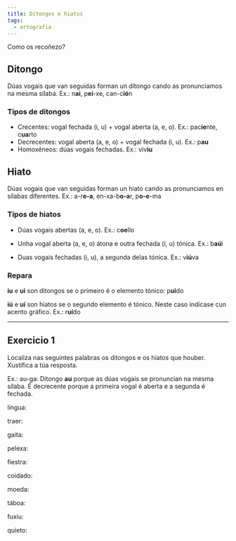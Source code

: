 ```yaml
---
title: Ditongos e hiatos
tags:
  - ortografia
---
```


Como os recoñezo?

## Ditongo

Dúas vogais que van seguidas forman un ditongo cando as pronunciamos na mesma
sílaba. Ex.: n**ai**, p**ei**-xe, can-c**ió**n

### Tipos de ditongos

- Crecentes: vogal fechada (i, u) + vogal aberta (a, e, o). Ex.: pac**ie**nte,
  c**ua**rto
- Decrecentes: vogal aberta (a, e, o) + vogal fechada (i, u). Ex.: p**au**
- Homoxéneos: dúas vogais fechadas. Ex.: viv**iu**

## Hiato

Dúas vogais que van seguidas forman un hiato cando as pronunciamos en sílabas
diferentes. Ex.: a-r**e-a**, en-xa-b**o-a**r, p**o-e**-ma

### Tipos de hiatos

- Dúas vogais abertas (a, e, o). Ex.: c**oe**llo

- Unha vogal aberta (a, e, o) átona e outra fechada (i, u) tónica. Ex.: b**aú**l

- Duas vogais fechadas (i, u), a segunda delas tónica. Ex.: v**iú**va

### Repara

**iu** e **ui** son ditongos se o primeiro é o elemento tónico: p**ui**do

**iú** e **uí** son hiatos se o segundo elemento é tónico. Neste caso indícase
cun acento gráfico. Ex.: r**uí**do

---

## Exercicio 1

Localiza nas seguintes palabras os ditongos e os hiatos que houber. Xustifica a
túa resposta.

Ex.: au-ga: Ditongo **au** porque as dúas vogais se pronuncian na mesma sílaba.
É decrecente porque a primeira vogal é aberta e a segunda é fechada.

lingua:

traer:

gaita:

pelexa:

fiestra:

coidado:

moeda:

táboa:

fuxiu:

quieto:

